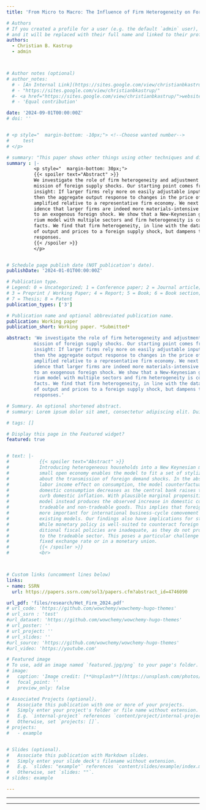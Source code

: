 ```yaml
---
title: 'From Micro to Macro: The Influence of Firm Heterogeneity on Foreign Shock Transmission'

# Authors
# If you created a profile for a user (e.g. the default `admin` user), write the username (folder name) here
# and it will be replaced with their full name and linked to their profile.
authors:
  - Christian B. Kastrup
  - admin



# Author notes (optional)
# author_notes:
  # - [An Internal Link](https://sites.google.com/view/christianbkastrup/)
  # - "https://sites.google.com/view/christianbkastrup/"
  #- <a href="https://sites.google.com/view/christianbkastrup/">website1</a>
  # - 'Equal contribution'

date: '2024-09-01T00:00:00Z'
# doi: ''


# <p style="  margin-bottom: -10px;"> <!--Choose wanted number-->
#     test
# </p>

# summary: "This paper shows other things using other techniques and different data." 
summary : |- 
          <p style="  margin-bottom: 30px;"> 
          {{< spoiler text="Abstract" >}}
          We investigate the role of firm heterogeneity and adjustment costs in the trans-
          mission of foreign supply shocks. Our starting point comes from a theoretical
          insight: If larger firms rely more on easily adjustable inputs, such as materials,
          then the aggregate output response to changes in the price of these inputs gets
          amplified relative to a representative firm economy. We next provide empirical ev-
          idence that larger firms are indeed more materials-intensive and more responsive
          to an exogenous foreign shock. We show that a New-Keynesian general equilib-
          rium model with multiple sectors and firm heterogeneity is consistent with these
          facts. We find that firm heterogeneity, in line with the data, amplifies the response
          of output and prices to a foreign supply shock, but dampens the labor and GDP
          responses.
          {{< /spoiler >}}  
          </p>


# Schedule page publish date (NOT publication's date).
publishDate: '2024-01-01T00:00:00Z'

# Publication type.
# Legend: 0 = Uncategorized; 1 = Conference paper; 2 = Journal article;
# 3 = Preprint / Working Paper; 4 = Report; 5 = Book; 6 = Book section;
# 7 = Thesis; 8 = Patent
publication_types: ['3']

# Publication name and optional abbreviated publication name.
publication: Working paper
publication_short: Working paper. *Submitted*

abstract: 'We investigate the role of firm heterogeneity and adjustment costs in the trans-
          mission of foreign supply shocks. Our starting point comes from a theoretical
          insight: If larger firms rely more on easily adjustable inputs, such as materials,
          then the aggregate output response to changes in the price of these inputs gets
          amplified relative to a representative firm economy. We next provide empirical ev-
          idence that larger firms are indeed more materials-intensive and more responsive
          to an exogenous foreign shock. We show that a New-Keynesian general equilib-
          rium model with multiple sectors and firm heterogeneity is consistent with these
          facts. We find that firm heterogeneity, in line with the data, amplifies the response
          of output and prices to a foreign supply shock, but dampens the labor and GDP
          responses.'

# Summary. An optional shortened abstract.
# summary: Lorem ipsum dolor sit amet, consectetur adipiscing elit. Duis posuere tellus ac convallis placerat. Proin tincidunt magna sed ex sollicitudin condimentum.

# tags: []

# Display this page in the Featured widget?
featured: true


# text: |-
#           {{< spoiler text="Abstract" >}}
#           Introducing heterogeneous households into a New Keynesian model of a
#           small open economy enables the model to fit a set of stylized empirical facts
#           about the transmission of foreign demand shocks. In the absence of a strong
#           labor income effect on consumption, the model counterfactually implies that
#           domestic consumption decreases as the central bank raises the interest rate to
#           curb domestic inflation. With plausible marginal propensities to consume, the
#           model instead produces the observed increase in domestic consumption of both
#           tradeable and non-tradeable goods. This implies that foreign demand shocks are
#           more important for international business-cycle comovement than predicted by
#           existing models. Our findings also have implications for stabilization policies:
#           While monetary policy is well-suited to counteract foreign demand shocks, tra-
#           ditional fiscal policies are inadequate, as they do not provide sufficient stimulus
#           to the tradeable sector. This poses a particular challenge for countries with a
#           fixed exchange rate or in a monetary union.
#           {{< /spoiler >}}
#           <br>



# Custom links (uncomment lines below)
links:
- name: SSRN
  url: https://papers.ssrn.com/sol3/papers.cfm?abstract_id=4746090

url_pdf: 'files/research/Het_Firm_2024.pdf'
# url_code: 'https://github.com/wowchemy/wowchemy-hugo-themes'
# url_ssrn : 'test'
#url_dataset: 'https://github.com/wowchemy/wowchemy-hugo-themes'
# url_poster: ''
# url_project: ''
# url_slides: ''
#url_source: 'https://github.com/wowchemy/wowchemy-hugo-themes'
#url_video: 'https://youtube.com'

# Featured image
# To use, add an image named `featured.jpg/png` to your page's folder.
# image:
#   caption: 'Image credit: [**Unsplash**](https://unsplash.com/photos/pLCdAaMFLTE)'
#   focal_point: ''
#   preview_only: false

# Associated Projects (optional).
#   Associate this publication with one or more of your projects.
#   Simply enter your project's folder or file name without extension.
#   E.g. `internal-project` references `content/project/internal-project/index.md`.
#   Otherwise, set `projects: []`.
# projects:
#   - example


# Slides (optional).
#   Associate this publication with Markdown slides.
#   Simply enter your slide deck's filename without extension.
#   E.g. `slides: "example"` references `content/slides/example/index.md`.
#   Otherwise, set `slides: ""`.
# slides: example

---
```


---

<!-- #### stuff 
+ test 

 -->


---